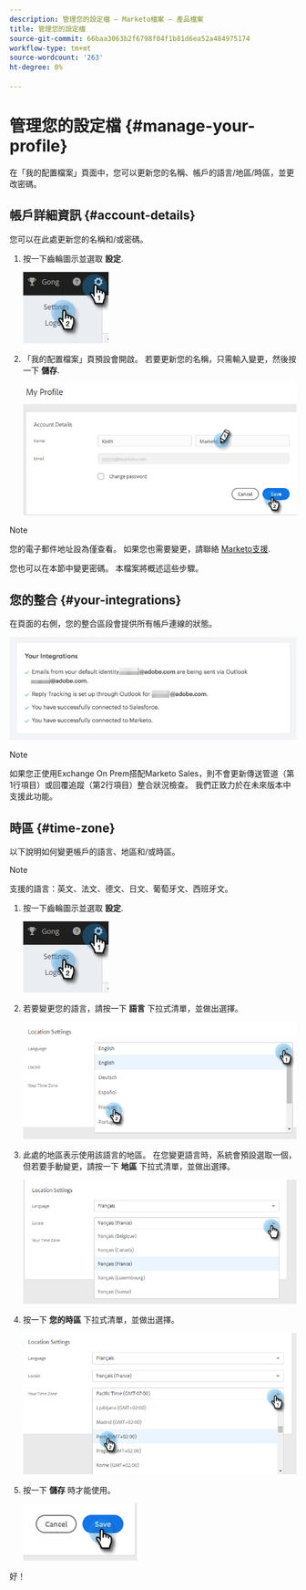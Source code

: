 ```yaml
---
description: 管理您的設定檔 — Marketo檔案 — 產品檔案
title: 管理您的設定檔
source-git-commit: 66baa3063b2f6798f04f1b81d6ea52a484975174
workflow-type: tm+mt
source-wordcount: '263'
ht-degree: 0%

---
```


# 管理您的設定檔 {#manage-your-profile}

在「我的配置檔案」頁面中，您可以更新您的名稱、帳戶的語言/地區/時區，並更改密碼。

## 帳戶詳細資訊 {#account-details}

您可以在此處更新您的名稱和/或密碼。

1. 按一下齒輪圖示並選取 **設定**.

   ![](assets/manage-your-profile-1.png)

1. 「我的配置檔案」頁預設會開啟。 若要更新您的名稱，只需輸入變更，然後按一下 **儲存**.

   ![](assets/manage-your-profile-2.png)

>[!NOTE]
>
>您的電子郵件地址設為僅查看。 如果您也需要變更，請聯絡 [Marketo支援](https://nation.marketo.com/t5/Support/ct-p/Support).

您也可以在本節中變更密碼。 本檔案將概述這些步驟。

## 您的整合 {#your-integrations}

在頁面的右側，您的整合區段會提供所有帳戶連線的狀態。

![](assets/manage-your-profile-3.png)

>[!NOTE]
>
>如果您正使用Exchange On Prem搭配Marketo Sales，則不會更新傳送管道（第1行項目）或回覆追蹤（第2行項目）整合狀況檢查。 我們正致力於在未來版本中支援此功能。

## 時區 {#time-zone}

以下說明如何變更帳戶的語言、地區和/或時區。

>[!NOTE]
>
>支援的語言：英文、法文、德文、日文、葡萄牙文、西班牙文。

1. 按一下齒輪圖示並選取 **設定**.

   ![](assets/manage-your-profile-4.png)

1. 若要變更您的語言，請按一下 **語言** 下拉式清單，並做出選擇。

   ![](assets/manage-your-profile-5.png)

1. 此處的地區表示使用該語言的地區。 在您變更語言時，系統會預設選取一個，但若要手動變更，請按一下 **地區** 下拉式清單，並做出選擇。

   ![](assets/manage-your-profile-6.png)

1. 按一下 **您的時區** 下拉式清單，並做出選擇。

   ![](assets/manage-your-profile-7.png)

1. 按一下 **儲存** 時才能使用。

   ![](assets/manage-your-profile-8.png)

好！
